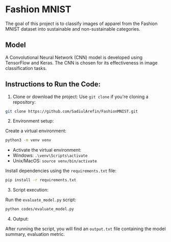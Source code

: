 
# Fashion MNIST 

The goal of this project is to classify images of apparel from the Fashion MNIST dataset into sustainable and non-sustainable categories. 

## Model

A Convolutional Neural Network (CNN) model is developed using TensorFlow and Keras. The CNN is chosen for its effectiveness in image classification tasks.

## Instructions to Run the Code:

1. Clone or download the project:
Use `git clone` if you're cloning a repository:

```bash
git clone https://github.com/SadiulArefin/FashionMNIST.git
```

2. Environment setup:

 Create a virtual environment:

```bash
python3 -m venv venv
```

* Activate the virtual environment:
* Windows: `.\venv\Scripts\activate`
* Unix/MacOS: `source venv/bin/activate`

Install dependencies using the `requirements.txt` file:

```bash
pip install -r requirements.txt
```

3. Script execution:

 Run the `evaluate_model.py` script:

```bash
python codes/evaluate_model.py

```

4. Output:

After running the script, you will find an `output.txt` file  containing the model summary, evaluation metric.

